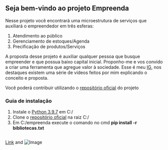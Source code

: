 ## Seja bem-vindo ao projeto Empreenda

Nesse projeto você encontrará uma microestrutura de serviços que auxiliará o empreendedor em três esferas:
1. Atendimento ao público
2. Gerenciamento de estoques/Agenda
3. Precificação de produtos/Serviços

A proposta desse projeto é auxiliar qualquer pessoa que busque empreender e que possua baixo capital inicial. Proponho-me e vos convido a criar uma ferramenta que agregue valor à sociedade. Esse é meu [IG](https://instagram.com/jove.py/), nos destaques existem uma série de vídeos feitos por mim explicando o conceito e proposta.


Você poderá contribuir utilizando o [repositório oficial](https://github.com/jovepy/empreenda) do projeto 

### Guia de instalação
1. Instale o [Python 3.9.7](https://www.python.org/ftp/python/3.9.7/python-3.9.7-amd64.exe) em C:/
2. Clone o [repositório oficial](https://github.com/jovepy/empreenda) na raiz C:/
3. Em C:/empreenda execute o comando no cmd **pip install -r bibliotecas.txt**
```markdown

```

[Link](url) and ![Image](src)
